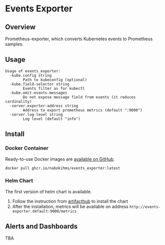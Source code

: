 # Events Exporter

## Overview

Prometheus-exporter, which converts Kubernetes events to Prometheus samples.

## Usage
```
Usage of events_exporter:
  -kube.config string
        Path to kubeconfig (optional)
  -kube.field-selector string
        Events filter as for kubectl
  -kube.omit-events-messages
        Do not expose message field from events (it reduces cardinality)
  -server.exporter-address string
        Address to export prometheus metrics (default ":9000")
  -server.log-level string
        Log level (default "info")
```

## Install

### Docker Container

Ready-to-use Docker images are [available on GitHub](https://github.com/nabokihms/events_exporter/pkgs/container/events_exporter).

```bash
docker pull ghcr.io/nabokihms/events_exporter:latest
```

### Helm Chart

The first version of helm chart is available.
1. Follow the instruction from [artifacthub](https://artifacthub.io/packages/helm/events-exporter/events-exporter) to install the chart
2. After the installation, metrics will be available on address `http://events-exporter.default:9000/metrics`

## Alerts and Dashboards

TBA
